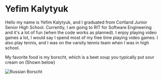 # **Yefim Kalytyuk**

Hello my name is Yefim Kalytyuk, and I graduated from Cortland Junior Senior High School. 
Currently, I am going to RIT for Software Engineering and it's a lot of fun (when the code works as planned).
I enjoy playing video games a lot, I would say I spend most of my free time playing video games.
I also play tennis, and I was on the varsity tennis team when I was in high school.

My favorite food is my borscht, which is a beet soup you typically put sour cream on (Shown below)

![Russian Borscht](https://imagesvc.meredithcorp.io/v3/mm/image?url=https%3A%2F%2Fstatic.onecms.io%2Fwp-content%2Fuploads%2Fsites%2F9%2F2019%2F10%2Fpunk-rock-borscht-ft-blog1019.jpg&q=85)
